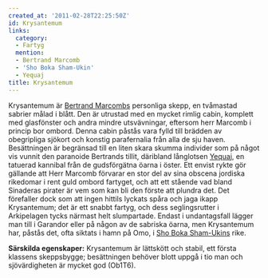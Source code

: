 ```yaml
---
created_at: '2011-02-28T22:25:50Z'
id: Krysantemum
links:
  category:
  - Fartyg
  mention:
  - Bertrand Marcomb
  - 'Sho Boka Sham-Ukin'
  - Yequaj
title: Krysantemum
---
```


Krysantemum är [Bertrand Marcombs] personliga skepp, en tvåmastad sabrier målad i blått. Den är
utrustad med en mycket rimlig cabin, komplett med glasfönster och andra mindre utsvävningar,
eftersom herr Marcomb i princip bor ombord. Denna cabin påstås vara fylld till brädden av
obegripliga sjökort och konstig parafernalia från alla de sju haven. Besättningen är begränsad till
en liten skara skumma individer som på något vis vunnit den paranoide Bertrands tillit, däribland
långlotsen [Yequaj], en tatuerad kannibal från de gudsförgätna öarna i öster. Ett envist rykte gör
gällande att Herr Marcomb förvarar en stor del av sina obscena jordiska rikedomar i rent guld ombord
fartyget, och att ett stående vad bland Sinaderas pirater är vem som kan bli den förste att plundra
det. Det förefaller dock som att ingen hittils lyckats spåra och jaga ikapp Krysantemum; det är ett
snabbt fartyg, och dess seglingsrutter i Arkipelagen tycks närmast helt slumpartade. Endast i
undantagsfall lägger man till i Garandor eller på någon av de sabriska öarna, men Krysantemum har,
påstås det, ofta siktats i hamn på Omo, i [Sho Boka Sham-Ukins] rike.

**Särskilda egenskaper:** Krysantemum är lättskött och stabil, ett första klassens skeppsbygge;
besättningen behöver blott uppgå i tio man och sjövärdigheten är mycket god (Ob1T6).

  [Bertrand Marcombs]: Bertrand_Marcomb
  [Yequaj]: Yequaj
  [Sho Boka Sham-Ukins]: Sho_Boka_Sham-Ukin